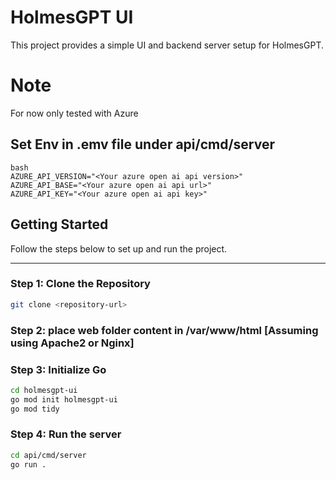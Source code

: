 # HolmesGPT UI

This project provides a simple UI and backend server setup for HolmesGPT.  

# Note
For now only tested with Azure

## Set Env in .emv file under api/cmd/server
```
bash
AZURE_API_VERSION="<Your azure open ai api version>"
AZURE_API_BASE="<Your azure open ai api url>"
AZURE_API_KEY="<Your azure open ai api key>"
```

## Getting Started

Follow the steps below to set up and run the project.

---

### Step 1: Clone the Repository
```bash
git clone <repository-url>
```
### Step 2: place web folder content in /var/www/html [Assuming using Apache2 or Nginx]

### Step 3: Initialize Go 
```bash
cd holmesgpt-ui
go mod init holmesgpt-ui
go mod tidy
```
### Step 4: Run the server
```bash
cd api/cmd/server
go run .
```